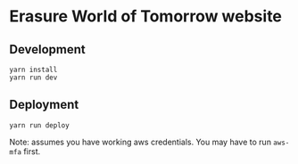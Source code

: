 # Erasure World of Tomorrow website

## Development

```
yarn install
yarn run dev
```

## Deployment

```
yarn run deploy
```

Note: assumes you have working aws credentials. You may have to run `aws-mfa` first.

